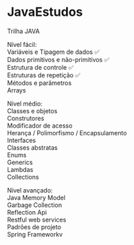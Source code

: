 # JavaEstudos

Trilha JAVA<br>

Nível fácil:<br>
Variáveis e Tipagem de dados ✅ <br>
Dados primitivos e não-primitivos ✅<br>
Estrutura de controle ✅<br>
Estruturas de repetição ✅<br>
Métodos e parâmetros<br>
Arrays<br>

Nível médio:<br>
Classes e objetos<br>
Construtores<br>
Modificador de acesso<br>
Herança / Polimorfismo / Encapsulamento<br>
Interfaces<br>
Classes abstratas<br>
Enums<br>
Generics<br>
Lambdas<br>
Collections<br>

Nível avançado:<br>
Java Memory Model<br>
Garbage Collection<br>
Reflection Api<br>
Restful web services<br>
Padrões de projeto<br>
Spring Frameworkv



